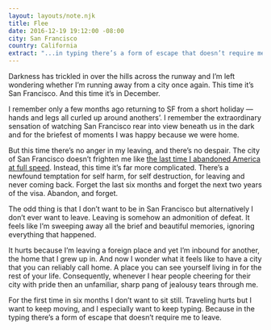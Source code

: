 ```yaml
---
layout: layouts/note.njk
title: Flee
date: 2016-12-19 19:12:00 -08:00
city: San Francisco
country: California
extract: "...in typing there’s a form of escape that doesn’t require me to leave."
---
```


Darkness has trickled in over the hills across the runway and I’m left wondering whether I’m running away from a city once again. This time it’s San Francisco. And this time it’s in December.

I remember only a few months ago returning to SF from a short holiday — hands and legs all curled up around anothers’. I remember the extraordinary sensation of watching San Francisco rear into view beneath us in the dark and for the briefest of moments I was happy because we were home.

But this time there’s no anger in my leaving, and there’s no despair. The city of San Francisco doesn’t frighten me like [the last time I abandoned America at full speed](https://robinrendle.com/notes/with-teeth-of-metal-and-glass/). Instead, this time it’s far more complicated. There’s a newfound temptation for self harm, for self destruction, for leaving and never coming back. Forget the last six months and forget the next two years of the visa. Abandon, and forget.

The odd thing is that I don’t want to be in San Francisco but alternatively I don’t ever want to leave. Leaving is somehow an admonition of defeat. It feels like I’m sweeping away all the brief and beautiful memories, ignoring everything that happened.

It hurts because I’m leaving a foreign place and yet I’m inbound for another, the home that I grew up in. And now I wonder what it feels like to have a city that you can reliably call home. A place you can see yourself living in for the rest of your life. Consequently, whenever I hear people cheering for their city with pride then an unfamiliar, sharp pang of jealousy tears through me.

For the first time in six months I don’t want to sit still. Traveling hurts but I want to keep moving, and I especially want to keep typing. Because in the typing there’s a form of escape that doesn’t require me to leave.
